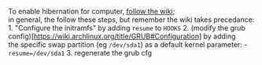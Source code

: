 To enable hibernation for computer, [follow the wiki](https://wiki.archlinux.org/title/Power_management/Suspend_and_hibernate#Hibernation);  
in general, the follow these steps, but remember the wiki takes precedance:
    1. "Configure the initramfs" by adding `resume` to `HOOKS`
    2. (modify the grub config)[https://wiki.archlinux.org/title/GRUB#Configuration] by adding  
       the specific swap partition (eg `/dev/sda1`) as a default kernel parameter:
        - `resume=/dev/sda1`
    3. regenerate the grub cfg
